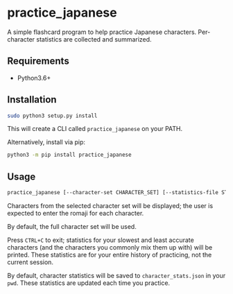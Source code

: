 # practice_japanese

A simple flashcard program to help practice Japanese characters. Per-character statistics are collected and summarized.

## Requirements

- Python3.6+

## Installation

```bash
sudo python3 setup.py install
```

This will create a CLI called `practice_japanese` on your PATH.

Alternatively, install via pip:

```bash
python3 -m pip install practice_japanese
```

## Usage

```bash
practice_japanese [--character-set CHARACTER_SET] [--statistics-file STATISTICS_FILE]
```

Characters from the selected character set will be displayed; the user is expected to enter the romaji for each character.

By default, the full character set will be used.

Press `CTRL+C` to exit; statistics for your slowest and least accurate characters (and the characters you commonly mix them up with) will be printed. These statistics are for your entire history of practicing, not the current session.

By default, character statistics will be saved to `character_stats.json` in your `pwd`. These statistics are updated each time you practice.
